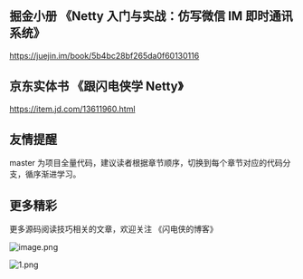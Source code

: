 ## 掘金小册 《Netty 入门与实战：仿写微信 IM 即时通讯系统》
https://juejin.im/book/5b4bc28bf265da0f60130116

## 京东实体书 《跟闪电侠学 Netty》
https://item.jd.com/13611960.html


## 友情提醒
master 为项目全量代码，建议读者根据章节顺序，切换到每个章节对应的代码分支，循序渐进学习。

## 更多精彩
更多源码阅读技巧相关的文章，欢迎关注 《闪电侠的博客》

![image.png](https://p1-juejin.byteimg.com/tos-cn-i-k3u1fbpfcp/d4f6483e4525469384217f6fca6ea092~tplv-k3u1fbpfcp-watermark.image?)


![1.png](https://p9-juejin.byteimg.com/tos-cn-i-k3u1fbpfcp/068a4584e4594e499ae453adc977c954~tplv-k3u1fbpfcp-watermark.image?)

